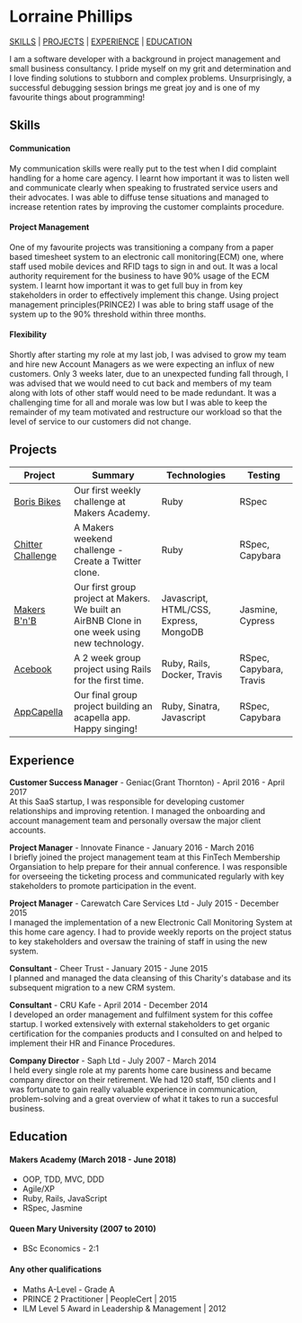 # Lorraine Phillips
[SKILLS](#skills) | [PROJECTS](#projects) | [EXPERIENCE](#experience) | [EDUCATION](#education)

I am a software developer with a background in project management and small business consultancy. I pride myself on my grit and determination and I love finding solutions to stubborn and complex problems. Unsurprisingly, a successful debugging session brings me great joy and is one of my favourite things about programming! 

## Skills

#### Communication

My communication skills were really put to the test when I did complaint handling for a home care agency. I learnt how important it was to listen well and communicate clearly when speaking to frustrated service users and their advocates. I was able to diffuse tense situations and managed to increase retention rates by improving the customer complaints procedure.

#### Project Management

One of my favourite projects was transitioning a company from a paper based timesheet system to an electronic call monitoring(ECM) one, where staff used mobile devices and RFID tags to sign in and out. It was a local authority requirement for the business to have 90% usage of the ECM system. I learnt how important it was to get full buy in from key stakeholders in order to effectively implement this change. Using project management principles(PRINCE2) I was able to bring staff usage of the system up to the 90% threshold within three months. 

#### Flexibility

Shortly after starting my role at my last job, I was advised to grow my team and hire new Account Managers as we were expecting an influx of new customers. Only 3 weeks later, due to an unexpected funding fall through, I was advised that we would need to cut back and members of my team along with lots of other staff would need to be made redundant. It was a challenging time for all and morale was low but I was able to keep the remainder of my team motivated and restructure our workload so that the level of service to our customers did not change.

## Projects

| Project       | Summary       | Technologies  | Testing |
| ------------- |---------------| --------------|---------|
|[Boris Bikes](https://github.com/ljcphillips/boris_bikes) | Our first weekly challenge at Makers Academy. |Ruby | RSpec |
|[Chitter Challenge](https://github.com/ljcphillips/chitter-challenge)|A Makers weekend challenge - Create a Twitter clone. |Ruby | RSpec, Capybara |
|[Makers B'n'B](https://github.com/ljcphillips/makersbnb)| Our first group project at Makers. We built an AirBNB Clone in one week using new technology.| Javascript, HTML/CSS, Express, MongoDB| Jasmine, Cypress |
|[Acebook](https://github.com/ljcphillips/TEAM-MALN-ACEBOOK)| A 2 week group project using Rails for the first time.| Ruby, Rails, Docker, Travis | RSpec, Capybara, Travis |
|[AppCapella](https://github.com/ljcphillips/appcapella)| Our final group project building an acapella app. Happy singing!| Ruby, Sinatra, Javascript | RSpec, Capybara |

## Experience
**Customer Success Manager** - Geniac(Grant Thornton) - April 2016 - April 2017  
At this SaaS startup, I was responsible for developing customer relationships and improving retention. I managed the onboarding and account management team and personally oversaw the major client accounts.   

**Project Manager** - Innovate Finance - January 2016 - March 2016     
I briefly joined the project management team at this FinTech Membership Organsiation to help prepare for their annual conference. I was responsible for overseeing the ticketing process and communicated regularly with key stakeholders to promote participation in the event.

**Project Manager** - Carewatch Care Services Ltd - July 2015 - December 2015   
I managed the implementation of a new Electronic Call Monitoring System at this home care agency. I had to provide weekly reports on the project status to key stakeholders and oversaw the training of staff in using the new system.  

**Consultant** - Cheer Trust - January 2015 - June 2015  
I planned and managed the data cleansing of this Charity's database and its subsequent migration to a new CRM system. 

**Consultant** - CRU Kafe - April 2014 - December 2014  
I developed an order management and fulfilment system for this coffee startup. I worked extensively with external stakeholders to get organic certification for the companies products and I consulted on and helped to implement their HR and Finance Procedures.  

**Company Director** - Saph Ltd - July 2007 - March 2014   
I held every single role at my parents home care business and became company director on their retirement. We had 120 staff, 150 clients and I was fortunate to gain really valuable experience in communication, problem-solving and a great overview of what it takes to run a succesful business.  

## Education

#### Makers Academy (March 2018 - June 2018)

- OOP, TDD, MVC, DDD
- Agile/XP
- Ruby, Rails, JavaScript
- RSpec, Jasmine

#### Queen Mary University (2007 to 2010)

- BSc Economics - 2:1

#### Any other qualifications

- Maths A-Level - Grade A
- PRINCE 2 Practitioner | PeopleCert | 2015
- ILM Level 5 Award in Leadership & Management | 2012



